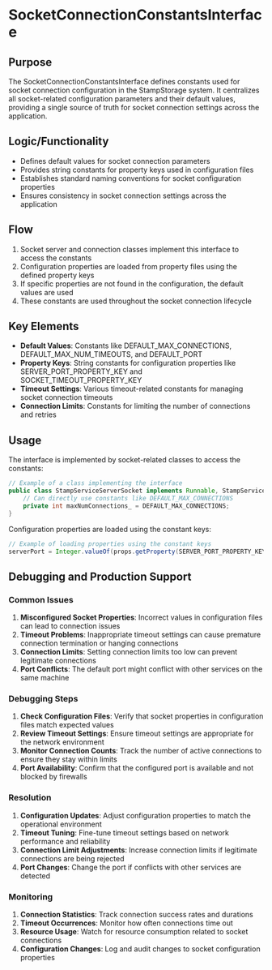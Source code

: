 # SocketConnectionConstantsInterface

## Purpose
The SocketConnectionConstantsInterface defines constants used for socket connection configuration in the StampStorage system. It centralizes all socket-related configuration parameters and their default values, providing a single source of truth for socket connection settings across the application.

## Logic/Functionality
- Defines default values for socket connection parameters
- Provides string constants for property keys used in configuration files
- Establishes standard naming conventions for socket configuration properties
- Ensures consistency in socket connection settings across the application

## Flow
1. Socket server and connection classes implement this interface to access the constants
2. Configuration properties are loaded from property files using the defined property keys
3. If specific properties are not found in the configuration, the default values are used
4. These constants are used throughout the socket connection lifecycle

## Key Elements
- **Default Values**: Constants like DEFAULT_MAX_CONNECTIONS, DEFAULT_MAX_NUM_TIMEOUTS, and DEFAULT_PORT
- **Property Keys**: String constants for configuration properties like SERVER_PORT_PROPERTY_KEY and SOCKET_TIMEOUT_PROPERTY_KEY
- **Timeout Settings**: Various timeout-related constants for managing socket connection timeouts
- **Connection Limits**: Constants for limiting the number of connections and retries

## Usage
The interface is implemented by socket-related classes to access the constants:

```java
// Example of a class implementing the interface
public class StampServiceServerSocket implements Runnable, StampServiceServerSocketInterface, ServiceRoleObserver {
    // Can directly use constants like DEFAULT_MAX_CONNECTIONS
    private int maxNumConnections_ = DEFAULT_MAX_CONNECTIONS;
}
```

Configuration properties are loaded using the constant keys:

```java
// Example of loading properties using the constant keys
serverPort = Integer.valueOf(props.getProperty(SERVER_PORT_PROPERTY_KEY, String.valueOf(DEFAULT_PORT))).intValue();
```

## Debugging and Production Support

### Common Issues
1. **Misconfigured Socket Properties**: Incorrect values in configuration files can lead to connection issues
2. **Timeout Problems**: Inappropriate timeout settings can cause premature connection termination or hanging connections
3. **Connection Limits**: Setting connection limits too low can prevent legitimate connections
4. **Port Conflicts**: The default port might conflict with other services on the same machine

### Debugging Steps
1. **Check Configuration Files**: Verify that socket properties in configuration files match expected values
2. **Review Timeout Settings**: Ensure timeout settings are appropriate for the network environment
3. **Monitor Connection Counts**: Track the number of active connections to ensure they stay within limits
4. **Port Availability**: Confirm that the configured port is available and not blocked by firewalls

### Resolution
1. **Configuration Updates**: Adjust configuration properties to match the operational environment
2. **Timeout Tuning**: Fine-tune timeout settings based on network performance and reliability
3. **Connection Limit Adjustments**: Increase connection limits if legitimate connections are being rejected
4. **Port Changes**: Change the port if conflicts with other services are detected

### Monitoring
1. **Connection Statistics**: Track connection success rates and durations
2. **Timeout Occurrences**: Monitor how often connections time out
3. **Resource Usage**: Watch for resource consumption related to socket connections
4. **Configuration Changes**: Log and audit changes to socket configuration properties